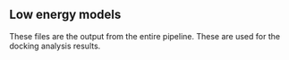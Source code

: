 ## Low energy models  


These files are the output from the entire pipeline. These are used for the docking analysis results.
